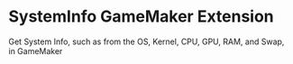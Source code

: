 # SystemInfo GameMaker Extension
Get System Info, such as from the OS, Kernel, CPU, GPU, RAM, and Swap, in GameMaker
